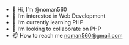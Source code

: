 - 👋 Hi, I’m @noman560
- 👀 I’m interested in Web Development
- 🌱 I’m currently learning PHP
- 💞️ I’m looking to collaborate on PHP
- 📫 How to reach me noman560@gmail.com

<!---
noman560/noman560 is a ✨ special ✨ repository because its `README.md` (this file) appears on your GitHub profile.
You can click the Preview link to take a look at your changes.
--->
